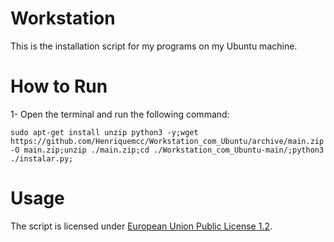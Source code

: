 # Workstation

This is the installation script for my programs on my Ubuntu machine.

# How to Run

1- Open the terminal and run the following command:

```
sudo apt-get install unzip python3 -y;wget https://github.com/Henriquemcc/Workstation_com_Ubuntu/archive/main.zip -O main.zip;unzip ./main.zip;cd ./Workstation_com_Ubuntu-main/;python3 ./instalar.py;
```
# Usage

The script is licensed under [European Union Public License 1.2](LICENSE).
